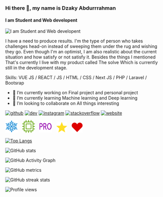 ### Hi there 👋, my name is Dzaky Abdurrrahman
#### I am Student and Web developent
![I am Student and Web developent](https://arturssmirnovs.github.io/github-profile-readme-generator/images/banner.png)

I have a need to produce results. I'm the type of person who takes challenges head-on instead of sweeping them under the rug and wishing they go. Even though I'm an optimist, I am also realistic about the current situation and how satisfy or not satisfy it. Besides the things I mentioned That's currently I live with my product called The solve Which is currently still in the development stage.

Skills: VUE JS / REACT / JS / HTML / CSS / Next JS / PHP / Laravel / Bootsrap

- 🔭 I’m currently working on Final project and personal project 
- 🌱 I’m currently learning Machine learning and Deep learning 
- 👯 I’m looking to collaborate on All things interesting 


[<img src='https://cdn.jsdelivr.net/npm/simple-icons@3.0.1/icons/github.svg' alt='github' height='40'>](https://github.com/mhm-dzaky)  [<img src='https://cdn.jsdelivr.net/npm/simple-icons@3.0.1/icons/dev-dot-to.svg' alt='dev' height='40'>](https://dev.to/mhm_dzaky)  [<img src='https://cdn.jsdelivr.net/npm/simple-icons@3.0.1/icons/instagram.svg' alt='instagram' height='40'>](https://www.instagram.com/mhm__dzaky/)  [<img src='https://cdn.jsdelivr.net/npm/simple-icons@3.0.1/icons/stackoverflow.svg' alt='stackoverflow' height='40'>](https://stackoverflow.com/users/mhm-dzaky)  [<img src='https://cdn.jsdelivr.net/npm/simple-icons@3.0.1/icons/icloud.svg' alt='website' height='40'>](mhm-dzaky.me)  

<a href='https://archiveprogram.github.com/'><img src='https://raw.githubusercontent.com/acervenky/animated-github-badges/master/assets/acbadge.gif' width='40' height='40'></a> <a href='https://docs.github.com/en/developers'><img src='https://raw.githubusercontent.com/acervenky/animated-github-badges/master/assets/devbadge.gif' width='40' height='40'></a> <a href='https://github.com/pricing'><img src='https://raw.githubusercontent.com/acervenky/animated-github-badges/master/assets/pro.gif' width='40' height='40'></a> <a href='https://stars.github.com/'><img src='https://raw.githubusercontent.com/acervenky/animated-github-badges/master/assets/starbadge.gif' width='35' height='35'></a> <a href='https://docs.github.com/en/github/supporting-the-open-source-community-with-github-sponsors'><img src='https://raw.githubusercontent.com/acervenky/animated-github-badges/master/assets/sponsorbadge.gif' width='35' height='35'></a> 

[![Top Langs](https://github-readme-stats.vercel.app/api/top-langs/?username=mhm-dzaky)](https://github.com/anuraghazra/github-readme-stats)

![GitHub stats](https://github-readme-stats.vercel.app/api?username=mhm-dzaky&show_icons=true&count_private=true)  

![GitHub Activity Graph](https://activity-graph.herokuapp.com/graph?username=mhm-dzaky)  

![GitHub metrics](https://metrics.lecoq.io/mhm-dzaky)  

![GitHub streak stats](https://github-readme-streak-stats.herokuapp.com/?user=mhm-dzaky)  

![Profile views](https://gpvc.arturio.dev/mhm-dzaky)  
